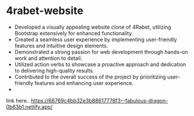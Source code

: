 # 4rabet-website
- Developed a visually appealing website clone of 4Rabet, utilizing Bootstrap extensively for enhanced functionality.
- Created a seamless user experience by implementing user-friendly features and intuitive design elements.
- Demonstrated a strong passion for web development through hands-on work and attention to detail.
- Utilized action verbs to showcase a proactive approach and dedication to delivering high-quality results.
- Contributed to the overall success of the project by prioritizing user-friendly features and enhancing user experience.
- 
link here.. https://66769c4bb32e3b88617778f3--fabulous-dragon-0b63b1.netlify.app/
